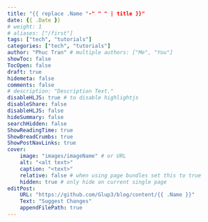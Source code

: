 ```yaml
---
title: "{{ replace .Name "-" " " | title }}"
date: {{ .Date }}
# weight: 1
# aliases: ["/first"]
tags: ["tech", "tutorials"]
categories: ["tech", "tutorials"]
author: "Phuc Tran" # multiple authors: ["Me", "You"]
showToc: false
TocOpen: false
draft: true
hidemeta: false
comments: false
# description: "Description Text."
disableHLJS: true # to disable highlightjs
disableShare: false
disableHLJS: false
hideSummary: false
searchHidden: false
ShowReadingTime: true
ShowBreadCrumbs: true
ShowPostNavLinks: true
cover:
    image: "images/imageName" # or URL
    alt: "<alt text>"
    caption: "<text>"
    relative: false # when using page bundles set this to true
    hidden: true # only hide on current single page
editPost:
    URL: "https://github.com/Glup3/blog/content/{{ .Name }}"
    Text: "Suggest Changes"
    appendFilePath: true
---
```


